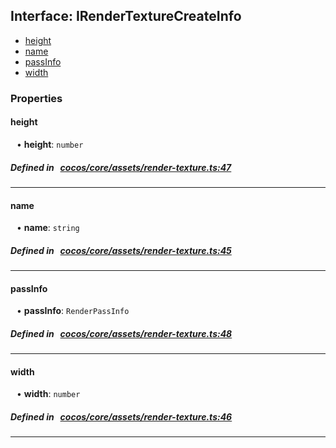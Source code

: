 ## Interface: IRenderTextureCreateInfo

- [height](#height)
- [name](#name)
- [passInfo](#passInfo)
- [width](#width)

### Properties

#### height

<div style="margin-left: 10px;">


• **height**: ``number``

</div>


##### Defined in &nbsp;   [cocos/core/assets/render-texture.ts:47](https://github.com/cocos-creator/engine/blob/c7bf6b8a9/cocos/core/assets/render-texture.ts#L47)&nbsp;

___
#### name

<div style="margin-left: 10px;">


• **name**: ``string``

</div>


##### Defined in &nbsp;   [cocos/core/assets/render-texture.ts:45](https://github.com/cocos-creator/engine/blob/c7bf6b8a9/cocos/core/assets/render-texture.ts#L45)&nbsp;

___
#### passInfo

<div style="margin-left: 10px;">


• **passInfo**: ``RenderPassInfo``

</div>


##### Defined in &nbsp;   [cocos/core/assets/render-texture.ts:48](https://github.com/cocos-creator/engine/blob/c7bf6b8a9/cocos/core/assets/render-texture.ts#L48)&nbsp;

___
#### width

<div style="margin-left: 10px;">


• **width**: ``number``

</div>


##### Defined in &nbsp;   [cocos/core/assets/render-texture.ts:46](https://github.com/cocos-creator/engine/blob/c7bf6b8a9/cocos/core/assets/render-texture.ts#L46)&nbsp;

___
